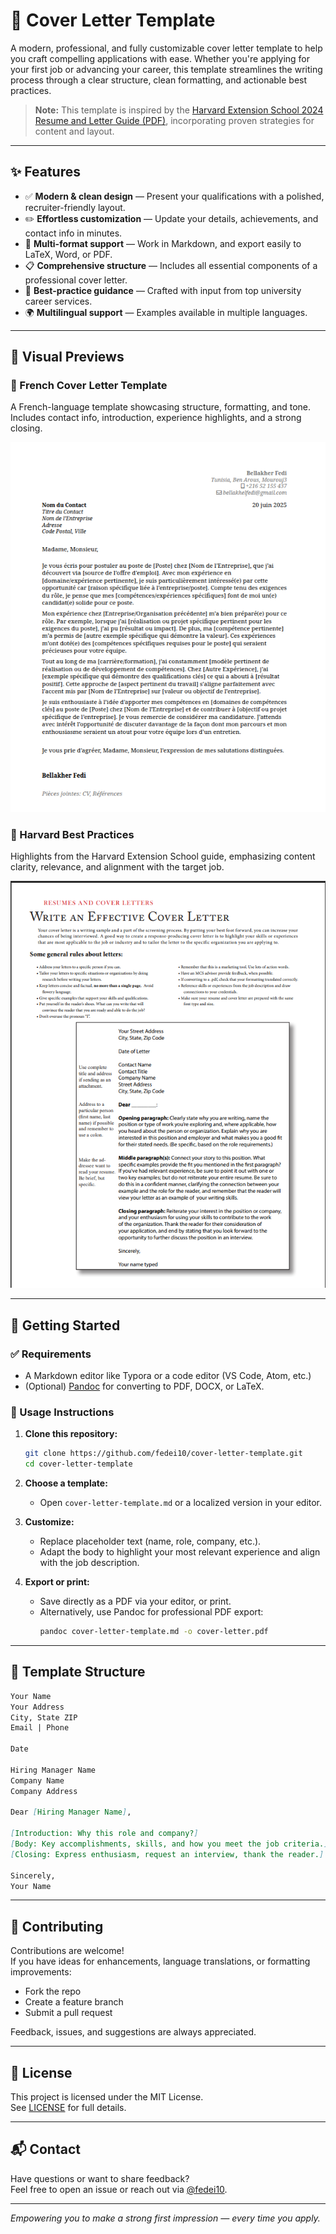 # 📄 Cover Letter Template

A modern, professional, and fully customizable cover letter template to help you craft compelling applications with ease. Whether you're applying for your first job or advancing your career, this template streamlines the writing process through a clear structure, clean formatting, and actionable best practices.

> **Note:** This template is inspired by the [Harvard Extension School 2024 Resume and Letter Guide (PDF)](https://cdn-careerservices.fas.harvard.edu/wp-content/uploads/sites/161/2024/10/2024-HES_resume-and-letter.pdf), incorporating proven strategies for content and layout.

---

## ✨ Features

- ✅ **Modern & clean design** — Present your qualifications with a polished, recruiter-friendly layout.
- ✏️ **Effortless customization** — Update your details, achievements, and contact info in minutes.
- 📄 **Multi-format support** — Work in Markdown, and export easily to LaTeX, Word, or PDF.
- 📋 **Comprehensive structure** — Includes all essential components of a professional cover letter.
- 🧠 **Best-practice guidance** — Crafted with input from top university career services.
- 🌍 **Multilingual support** — Examples available in multiple languages.

---

## 📸 Visual Previews

### 📨 French Cover Letter Template
A French-language template showcasing structure, formatting, and tone. Includes contact info, introduction, experience highlights, and a strong closing.

![French Cover Letter Example](images/cover.png)

### 📘 Harvard Best Practices
Highlights from the Harvard Extension School guide, emphasizing content clarity, relevance, and alignment with the target job.

![Harvard Cover Letter Guide](images/cover2.png)

---

## 🚀 Getting Started

### ✅ Requirements

- A Markdown editor like Typora or a code editor (VS Code, Atom, etc.)
- (Optional) [Pandoc](https://pandoc.org/) for converting to PDF, DOCX, or LaTeX.

### 📌 Usage Instructions

1. **Clone this repository:**
   ```bash
   git clone https://github.com/fedei10/cover-letter-template.git
   cd cover-letter-template
   ```
2. **Choose a template:**
   - Open `cover-letter-template.md` or a localized version in your editor.

3. **Customize:**
   - Replace placeholder text (name, role, company, etc.).
   - Adapt the body to highlight your most relevant experience and align with the job description.

4. **Export or print:**
   - Save directly as a PDF via your editor, or print.
   - Alternatively, use Pandoc for professional PDF export:
     ```bash
     pandoc cover-letter-template.md -o cover-letter.pdf
     ```

---

## 🧱 Template Structure

```markdown
Your Name  
Your Address  
City, State ZIP  
Email | Phone

Date

Hiring Manager Name  
Company Name  
Company Address

Dear [Hiring Manager Name],

[Introduction: Why this role and company?]  
[Body: Key accomplishments, skills, and how you meet the job criteria.]  
[Closing: Express enthusiasm, request an interview, thank the reader.]

Sincerely,  
Your Name
```

---

## 🤝 Contributing

Contributions are welcome!  
If you have ideas for enhancements, language translations, or formatting improvements:

- Fork the repo
- Create a feature branch
- Submit a pull request

Feedback, issues, and suggestions are always appreciated.

---

## 📄 License

This project is licensed under the MIT License.  
See [LICENSE](LICENSE) for full details.

---

## 📬 Contact

Have questions or want to share feedback?  
Feel free to open an issue or reach out via [@fedei10](https://github.com/fedei10).

---

_Empowering you to make a strong first impression — every time you apply._
